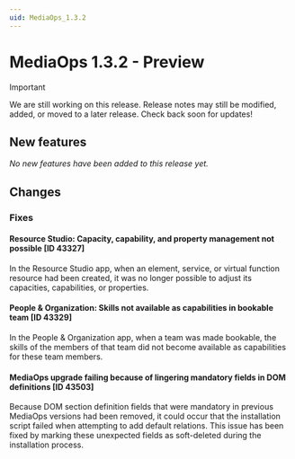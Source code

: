 ```yaml
---
uid: MediaOps_1.3.2
---
```


# MediaOps 1.3.2 - Preview

> [!IMPORTANT]
> We are still working on this release. Release notes may still be modified, added, or moved to a later release. Check back soon for updates!

## New features

*No new features have been added to this release yet.*

## Changes

### Fixes

#### Resource Studio: Capacity, capability, and property management not possible [ID 43327]

In the Resource Studio app, when an element, service, or virtual function resource had been created, it was no longer possible to adjust its capacities, capabilities, or properties.

#### People & Organization: Skills not available as capabilities in bookable team [ID 43329]

In the People & Organization app, when a team was made bookable, the skills of the members of that team did not become available as capabilities for these team members.

#### MediaOps upgrade failing because of lingering mandatory fields in DOM definitions [ID 43503]

Because DOM section definition fields that were mandatory in previous MediaOps versions had been removed, it could occur that the installation script failed when attempting to add default relations. This issue has been fixed by marking these unexpected fields as soft-deleted during the installation process.
